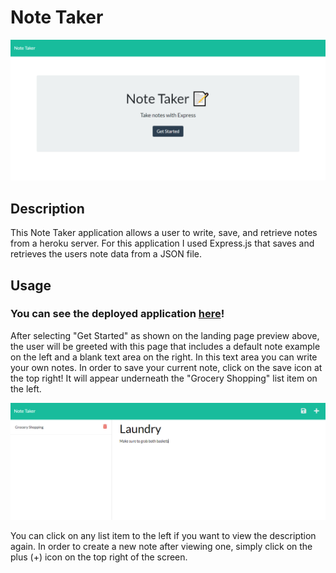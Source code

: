 # Note Taker
![landing-page](./public/assets/imgs/landing-page.PNG)

## Description
This Note Taker application allows a user to write, save, and retrieve notes from a heroku server. For this application I used Express.js that saves and retrieves the users note data from a JSON file. 

## Usage
### You can see the deployed application [here](https://agile-dawn-65446.herokuapp.com/)!
After selecting "Get Started" as shown on the landing page preview above, the user will be greeted with this page that includes a default note example on the left and a blank text area on the right. In this text area you can write your own notes. In order to save your current note, click on the save icon at the top right! It will appear underneath the "Grocery Shopping" list item on the left.

![note-page](./public/assets/imgs/note-page.PNG)

You can click on any list item to the left if you want to view the description again. In order to create a new note after viewing one, simply click on the plus (+) icon on the top right of the screen.

